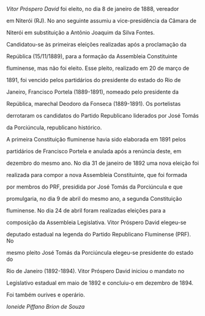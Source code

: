 

*Vitor Próspero David* foi eleito, no dia 8 de janeiro de 1888, vereador

em Niterói (RJ). No ano seguinte assumiu a vice-presidência da Câmara de

Niterói em substituição a Antônio Joaquim da Silva Fontes.



Candidatou-se às primeiras eleições realizadas após a proclamação da

República (15/11/1889), para a formação da Assembleia Constituinte

fluminense, mas não foi eleito. Esse pleito, realizado em 20 de março de

1891, foi vencido pelos partidários do presidente do estado do Rio de

Janeiro, Francisco Portela (1889-1891), nomeado pelo presidente da

República, marechal Deodoro da Fonseca (1889-1891). Os portelistas

derrotaram os candidatos do Partido Republicano liderados por José Tomás

da Porciúncula, republicano histórico.



A primeira Constituição fluminense havia sido elaborada em 1891 pelos

partidários de Francisco Portela e anulada após a renúncia deste, em

dezembro do mesmo ano. No dia 31 de janeiro de 1892 uma nova eleição foi

realizada para compor a nova Assembleia Constituinte, que foi formada

por membros do PRF, presidida por José Tomás da Porciúncula e que

promulgaria, no dia 9 de abril do mesmo ano, a segunda Constituição

fluminense. No dia 24 de abril foram realizadas eleições para a

composição da Assembleia Legislativa. Vitor Próspero David elegeu-se

deputado estadual na legenda do Partido Republicano Fluminense (PRF). No

mesmo pleito José Tomás da Porciúncula elegeu-se presidente do estado do

Rio de Janeiro (1892-1894). Vitor Próspero David iniciou o mandato no

Legislativo estadual em maio de 1892 e concluiu-o em dezembro de 1894.



Foi também ourives e operário.



*Ioneide Piffano Brion de Souza*



